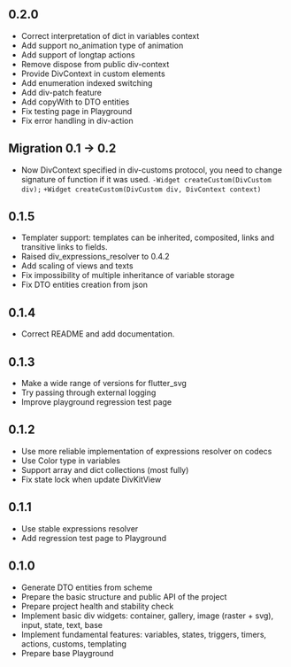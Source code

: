## 0.2.0

* Correct interpretation of dict in variables context
* Add support no_animation type of animation
* Add support of longtap actions
* Remove dispose from public div-context
* Provide DivContext in custom elements
* Add enumeration indexed switching
* Add div-patch feature
* Add copyWith to DTO entities
* Fix testing page in Playground
* Fix error handling in div-action

## Migration 0.1 → 0.2

* Now DivContext specified in div-customs protocol, you need to change signature of function if it was used.
  `-Widget createCustom(DivCustom div);`
  `+Widget createCustom(DivCustom div, DivContext context)`

## 0.1.5

* Templater support: templates can be inherited, composited, links and transitive links to fields.
* Raised div_expressions_resolver to 0.4.2
* Add scaling of views and texts
* Fix impossibility of multiple inheritance of variable storage
* Fix DTO entities creation from json

## 0.1.4

* Correct README and add documentation.

## 0.1.3

* Make a wide range of versions for flutter_svg
* Try passing through external logging
* Improve playground regression test page

## 0.1.2

* Use more reliable implementation of expressions resolver on codecs
* Use Color type in variables
* Support array and dict collections (most fully)
* Fix state lock when update DivKitView

## 0.1.1

* Use stable expressions resolver
* Add regression test page to Playground

## 0.1.0

* Generate DTO entities from scheme
* Prepare the basic structure and public API of the project
* Prepare project health and stability check
* Implement basic div widgets: container, gallery, image (raster + svg), input, state, text, base
* Implement fundamental features: variables, states, triggers, timers, actions, customs, templating
* Prepare base Playground